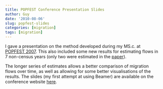 ```yaml
---
title: POPFEST Conference Presentation Slides
author: Guy
date: '2010-08-06'
slug: popfest-slides
categories: [migration]
tags: [migration]
---
```


I gave a presentation on the method developed during my MS.c. at <a href="http://www.personal.soton.ac.uk/gja104/POPFEST07/">POPFEST 2007</a>. This also included some new results for estimating flows in 7 non-census years (only two were estimated in the <a title="Combining census and registration data to estimate detailed elderly migration flows in England and Wales" href="http://gjabel.wordpress.com/2010/08/05/combining-census-and-registration-data-to-estimate-detailed-elderly-migration-flows-in-england-and-wales/">paper</a>).

The longer series of estimates allows a better comparison of migration flows over time, as well as allowing for some better visualisations of the results. The slides (my first attempt at using Beamer) are available on the conference website <a href="//popfest2007.socstats.soton.ac.uk/Guy_Abel.pdf">here</a>.